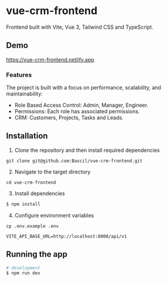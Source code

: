 # vue-crm-frontend

Frontend built with Vite, Vue 3, Tailwind CSS and TypeScript.

## Demo

https://vue-crm-frontend.netlify.app

### Features

The project is built with a focus on performance, scalability, and maintainability:

- Role Based Access Control: Admin, Manager, Engineer.
- Permissions: Each role has associated permissions.
- CRM: Customers, Projects, Tasks and Leads.

## Installation

1. Clone the repository and then install required dependencies

```
git clone git@github.com:Bascil/vue-crm-frontend.git
```

2. Navigate to the target directory

```
cd vue-crm-frontend
```

3. Install dependencies

```bash
$ npm install
```

4. Configure environment variables

```
cp .env.example .env
```

```
VITE_API_BASE_URL=http://localhost:8000/api/v1
```

## Running the app

```bash
# development
$ npm run dev

